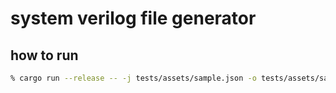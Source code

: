 # system verilog file generator

## how to run

```sh
% cargo run --release -- -j tests/assets/sample.json -o tests/assets/sample_devices.v
```

